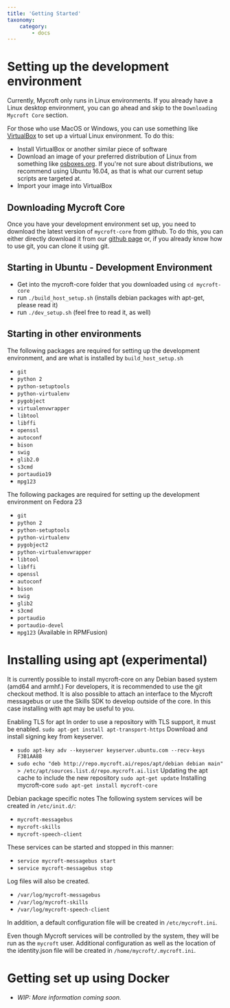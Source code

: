 ```yaml
---
title: 'Getting Started'
taxonomy:
    category:
        - docs
---
```

# Setting up the development environment

Currently, Mycroft only runs in Linux environments. If you already have a Linux desktop environment, you can go ahead and skip to the `Downloading Mycroft Core` section. 

For those who use MacOS or Windows, you can use something like [VirtualBox](https://www.virtualbox.org/wiki/Downloads) to set up a virtual Linux environment. To do this:
 - Install VirtualBox or another similar piece of software
 - Download an image of your preferred distribution of Linux from something like [osboxes.org](http://www.osboxes.org/). If you're not sure about distributions, we recommend using Ubuntu 16.04, as that is what our current setup scripts are targeted at.
 - Import your image into VirtualBox

## Downloading Mycroft Core

Once you have your development environment set up, you need to download the latest version of `mycroft-core` from github. 
To do this, you can either directly download it from our [github page](https://github.com/MycroftAI/mycroft-core) or, if you already know how to use git, you can clone it using git.

## Starting in Ubuntu - Development Environment
 - Get into the mycroft-core folder that you downloaded using `cd mycroft-core`
 - run `./build_host_setup.sh` (installs debian packages with apt-get, please read it)
 - run `./dev_setup.sh` (feel free to read it, as well)
 
## Starting in other environments

The following packages are required for setting up the development environment,
 and are what is installed by `build_host_setup.sh`

 - `git`
 - `python 2`
 - `python-setuptools`
 - `python-virtualenv`
 - `pygobject`
 - `virtualenvwrapper`
 - `libtool`
 - `libffi`
 - `openssl`
 - `autoconf`
 - `bison`
 - `swig`
 - `glib2.0`
 - `s3cmd`
 - `portaudio19`
 - `mpg123`

 The following packages are required for setting up the development environment on Fedora 23

 - `git`
 - `python 2`
 - `python-setuptools`
 - `python-virtualenv`
 - `pygobject2`
 - `python-virtualenvwrapper`
 - `libtool`
 - `libffi`
 - `openssl`
 - `autoconf`
 - `bison`
 - `swig`
 - `glib2`
 - `s3cmd`
 - `portaudio`
 - `portaudio-devel`
 - `mpg123` (Available in RPMFusion)

# Installing using apt (experimental)
 It is currently possible to install mycroft-core on any Debian based system (amd64 and armhf.) For developers, it is recommended to use the git checkout method. It is also possible to attach an interface to the Mycroft messagebus or use the Skills SDK to develop outside of the core. In this case installing with apt may be useful to you.

 Enabling TLS for apt
 In order to use a repository with TLS support, it must be enabled.
 `sudo apt-get install apt-transport-https`
 Download and install signing key from keyserver.
 - `sudo apt-key adv --keyserver keyserver.ubuntu.com --recv-keys F3B1AA8B`
 - `sudo echo "deb http://repo.mycroft.ai/repos/apt/debian debian main" > /etc/apt/sources.list.d/repo.mycroft.ai.list`
 Updating the apt cache to include the new repository
 `sudo apt-get update`
 Installing mycroft-core
 `sudo apt-get install mycroft-core`

 Debian package specific notes
 The following system services will be created in `/etc/init.d/`:
 - `mycroft-messagebus`
 - `mycroft-skills`
 - `mycroft-speech-client`

 These services can be started and stopped in this manner:
 - `service mycroft-messagebus start`
 - `service mycroft-messagebus stop`

 Log files will also be created.
 - `/var/log/mycroft-messagebus`
 - `/var/log/mycroft-skills`
 - `/var/log/mycroft-speech-client`

In addition, a default configuration file will be created in `/etc/mycroft.ini`.

Even though Mycroft services will be controlled by the system, they will be run as the `mycroft` user. Additional configuration as well as the location of the identity.json file will be created in `/home/mycroft/.mycroft.ini`.

# Getting set up using Docker
- <i>WIP: More information coming soon.</i>
